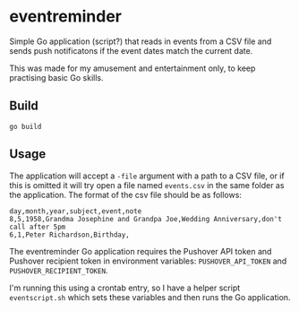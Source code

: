 # eventreminder

Simple Go application (script?) that reads in events from a CSV file and sends push notificatons if the event dates match the current date.

This was made for my amusement and entertainment only, to keep practising basic Go skills.

## Build

`go build`

## Usage

The application will accept a `-file` argument with a path to a CSV file, or if this is omitted it will try open a file named `events.csv` in the same folder as the application. The format of the csv file should be as follows:

```csv
day,month,year,subject,event,note
8,5,1958,Grandma Josephine and Grandpa Joe,Wedding Anniversary,don't call after 5pm
6,1,Peter Richardson,Birthday,
```

The eventreminder Go application requires the Pushover API token and Pushover recipient token in environment variables: `PUSHOVER_API_TOKEN` and `PUSHOVER_RECIPIENT_TOKEN`. 

I'm running this using a crontab entry, so I have a helper script `eventscript.sh` which sets these variables and then runs the Go application.
